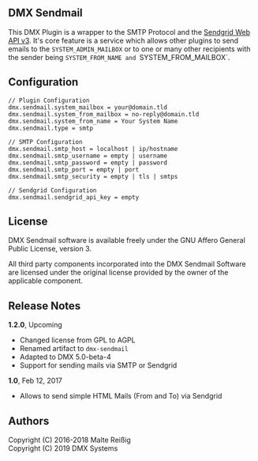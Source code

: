 ## DMX Sendmail

This DMX Plugin is a wrapper to the SMTP Protocol and the [Sendgrid Web API v3](https://sendgrid.com/docs/API_Reference/Web_API_v3/index.html). It's core feature is a service which allows other plugins to send emails to the `SYSTEM_ADMIN_MAILBOX` or to one or many other recipients with the sender being `SYSTEM_FROM_NAME and `SYSTEM_FROM_MAILBOX`.

## Configuration

```
// Plugin Configuration
dmx.sendmail.system_mailbox = your@domain.tld
dmx.sendmail.system_from_mailbox = no-reply@domain.tld
dmx.sendmail.system_from_name = Your System Name
dmx.sendmail.type = smtp

// SMTP Configuration
dmx.sendmail.smtp_host = localhost | ip/hostname
dmx.sendmail.smtp_username = empty | username
dmx.sendmail.smtp_password = empty | password
dmx.sendmail.smtp_port = empty | port
dmx.sendmail.smtp_security = empty | tls | smtps

// Sendgrid Configuration
dmx.sendmail.sendgrid_api_key = empty
```

## License

DMX Sendmail software is available freely under the GNU Affero General Public License, version 3.

All third party components incorporated into the DMX Sendmail Software are licensed under the original license provided by the owner of the applicable component.

## Release Notes

**1.2.0**, Upcoming

- Changed license from GPL to AGPL
- Renamed artifact to `dmx-sendmail`
- Adapted to DMX 5.0-beta-4
- Support for sending mails via SMTP or Sendgrid

**1.0**, Feb 12, 2017

* Allows to send simple HTML Mails (From and To) via Sendgrid

## Authors

Copyright (C) 2016-2018 Malte Reißig<br/>
Copyright (C) 2019 DMX Systems
